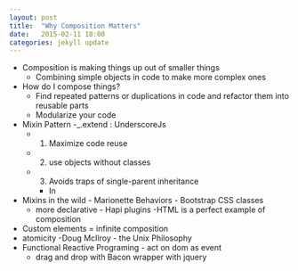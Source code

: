 ```yaml
---
layout: post
title:  "Why Composition Matters"
date:   2015-02-11 18:00
categories: jekyll update
---
```


  - Composition is making things up out of smaller things
    - Combining simple objects in code to make more complex ones
  - How do I compose things?
    - Find repeated patterns or duplications in code and refactor them into reusable parts
    - Modularize your code
  - Mixin Pattern
    -_.extend : UnderscoreJs
    - 1. Maximize code reuse
    - 2. use objects without classes
    - 3. Avoids traps of single-parent inheritance
      - In
  -   Mixins in the wild
    - Marionette Behaviors
    - Bootstrap CSS classes
      - more declarative
    - Hapi plugins
  -HTML is a perfect example of composition
  - Custom elements = infinite composition
  - atomicity
  -Doug McIlroy - the Unix Philosophy
  - Functional Reactive Programing - act on dom as event
    - drag and drop with Bacon wrapper with jquery
